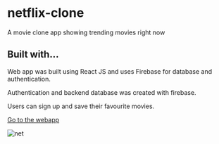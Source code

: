 # netflix-clone
A movie clone app showing trending movies right now

## Built with...
Web app was built using React JS and uses Firebase for database and authentication.

Authentication and backend database was created with firebase.

Users can sign up and save their favourite movies.

[Go to the webapp](https://netflix-clone-six-xi-40.vercel.app/)

![net](https://github.com/Elijah-James14/netflix-clone/assets/123472108/706ec4b8-876b-4189-af44-b72f46abc7ca)
